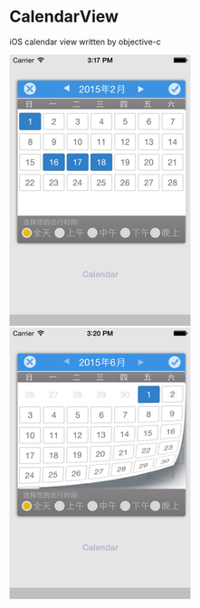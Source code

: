 CalendarView
============
iOS calendar view written by objective-c

<img width="320px;" height="480px;" src="https://raw.githubusercontent.com/heavensword/CalendarView/master/ScreenShots/screenshot1.png"></img>
<img width="320px;" height="480px;" src="https://raw.githubusercontent.com/heavensword/CalendarView/master/ScreenShots/screenshot2.png"></img>

